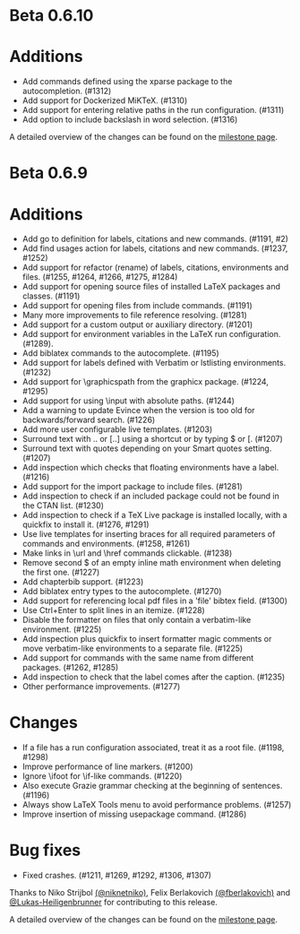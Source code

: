 # Beta 0.6.10

# Additions
* Add commands defined using the xparse package to the autocompletion. (#1312)
* Add support for Dockerized MiKTeX. (#1310)
* Add support for entering relative paths in the run configuration. (#1311)
* Add option to include backslash in word selection. (#1316)

A detailed overview of the changes can be found on the [milestone page](https://github.com/Hannah-Sten/TeXiFy-IDEA/milestone/19?closed=1).

# Beta 0.6.9

# Additions
* Add go to definition for labels, citations and new commands. (#1191, #2)
* Add find usages action for labels, citations and new commands. (#1237, #1252)
* Add support for refactor (rename) of labels, citations, environments and files. (#1255, #1264, #1266, #1275, #1284)
* Add support for opening source files of installed LaTeX packages and classes. (#1191)
* Add support for opening files from include commands. (#1191)
* Many more improvements to file reference resolving. (#1281)
* Add support for a custom output or auxiliary directory. (#1201)
* Add support for environment variables in the LaTeX run configuration. (#1289).
* Add biblatex commands to the autocomplete. (#1195)
* Add support for labels defined with Verbatim or lstlisting environments. (#1232)
* Add support for \graphicspath from the graphicx package. (#1224, #1295)
* Add support for using \input with absolute paths. (#1244)
* Add a warning to update Evince when the version is too old for backwards/forward search. (#1226)
* Add more user configurable live templates. (#1203)
* Surround text with $..$ or [..] using a shortcut or by typing $ or [. (#1207)
* Surround text with quotes depending on your Smart quotes setting. (#1207)
* Add inspection which checks that floating environments have a label. (#1216)
* Add support for the import package to include files. (#1281)
* Add inspection to check if an included package could not be found in the CTAN list. (#1230)
* Add inspection to check if a TeX Live package is installed locally, with a quickfix to install it. (#1276, #1291)
* Use live templates for inserting braces for all required parameters of commands and environments. (#1258, #1261)
* Make links in \url and \href commands clickable. (#1238)
* Remove second $ of an empty inline math environment when deleting the first one. (#1227)
* Add chapterbib support. (#1223)
* Add biblatex entry types to the autocomplete. (#1270)
* Add support for referencing local pdf files in a 'file' bibtex field. (#1300)
* Use Ctrl+Enter to split lines in an itemize. (#1228)
* Disable the formatter on files that only contain a verbatim-like environment. (#1225)
* Add inspection plus quickfix to insert formatter magic comments or move verbatim-like environments to a separate file. (#1225)
* Add support for commands with the same name from different packages. (#1262, #1285)
* Add inspection to check that the label comes after the caption. (#1235)
* Other performance improvements. (#1277)

# Changes
* If a file has a run configuration associated, treat it as a root file. (#1198, #1298)
* Improve performance of line markers. (#1200)
* Ignore \ifoot for \if-like commands. (#1220)
* Also execute Grazie grammar checking at the beginning of sentences. (#1196)
* Always show LaTeX Tools menu to avoid performance problems. (#1257)
* Improve insertion of missing usepackage command. (#1286)

# Bug fixes
* Fixed crashes. (#1211, #1269, #1292, #1306, #1307)

Thanks to Niko Strijbol [(@niknetniko)](https://github.com/niknetniko), Felix Berlakovich [(@fberlakovich)](https://github.com/fberlakovich) and [@Lukas-Heiligenbrunner](https://github.com/Lukas-Heiligenbrunner) for contributing to this release.

A detailed overview of the changes can be found on the [milestone page](https://github.com/Hannah-Sten/TeXiFy-IDEA/milestone/18?closed=1).
